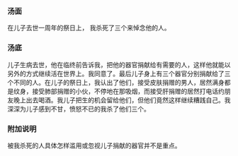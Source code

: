 

### 汤面

在儿子去世一周年的祭日上， 我杀死了三个来悼念他的人。

### 汤底

儿子生病去世，他在临终前告诉我，把他的器官捐献给有需要的人，这样他就能以另外的方式继续活在世界上。我同意了。最后儿子身上有三个器官分别捐献给了三个不同的人。在儿子的祭日上，我认出了他们，接受皮肤捐赠的男人，居然满身都是纹身，接受肺部捐赠的小伙，不停地在那吸烟，而接受肝捐赠的居然打电话约朋友晚上出去喝酒。我儿子把生的机会留给他们，但他们竟然这样继续糟践自己。我深深为儿子感到不甘，愤怒不已的我杀了他们三个。

### 附加说明
被我杀死的人具体怎样滥用或忽视儿子捐献的器官并不是重点。
